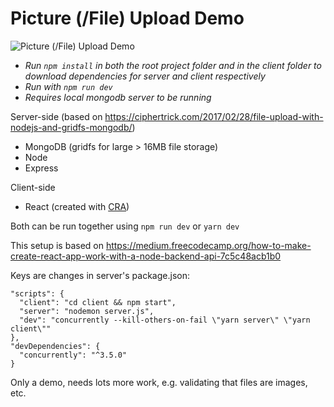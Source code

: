 # Picture (/File) Upload Demo

![Picture (/File) Upload Demo](https://github.com/IADT-AdvancedJS/mern-file-upload/blob/master/file-upload.png)

- *Run `npm install` in both the root project folder and in the client folder to download dependencies for server and client respectively*
- *Run with `npm run dev`*
- *Requires local mongodb server to be running*

Server-side (based on https://ciphertrick.com/2017/02/28/file-upload-with-nodejs-and-gridfs-mongodb/)
- MongoDB (gridfs for large > 16MB file storage)
- Node
- Express

Client-side
- React (created with [CRA](https://github.com/facebook/create-react-app))

Both can be run together using
`npm run dev` or `yarn dev`

This setup is based on <https://medium.freecodecamp.org/how-to-make-create-react-app-work-with-a-node-backend-api-7c5c48acb1b0>

Keys are changes in server's package.json:

```
"scripts": {
  "client": "cd client && npm start",
  "server": "nodemon server.js",
  "dev": "concurrently --kill-others-on-fail \"yarn server\" \"yarn client\""
},
"devDependencies": {
  "concurrently": "^3.5.0"
}
```


Only a demo, needs lots more work, e.g. validating that files are images, etc.
